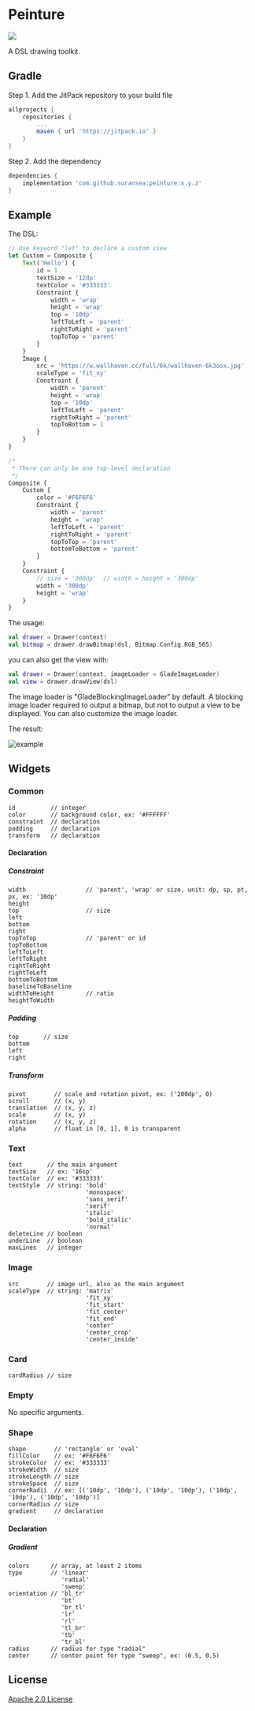 # Peinture

[![](https://jitpack.io/v/suransea/peinture.svg)](https://jitpack.io/#suransea/peinture)

A DSL drawing toolkit.

## Gradle

Step 1. Add the JitPack repository to your build file

```groovy
allprojects {
    repositories {
        ...
        maven { url 'https://jitpack.io' }
    }
}

```
Step 2. Add the dependency

```groovy
dependencies {
    implementation 'com.github.suransea:peinture:x.y.z'
}
```

## Example

The DSL:

```javascript
// Use keyword "let" to declare a custom view 
let Custom = Composite {
    Text('Hello') {
        id = 1
        textSize = '12dp'
        textColor = '#333333'
        Constraint {
            width = 'wrap'
            height = 'wrap'
            top = '10dp'
            leftToLeft = 'parent'
            rightToRight = 'parent'
            topToTop = 'parent'
        }
    }
    Image {
        src = 'https://w.wallhaven.cc/full/6k/wallhaven-6k3oox.jpg'
        scaleType = 'fit_xy'
        Constraint {
            width = 'parent'
            height = 'wrap'
            top = '10dp'
            leftToLeft = 'parent'
            rightToRight = 'parent'
            topToBottom = 1
        }
    }
}

/*
 * There can only be one top-level declaration 
 */
Composite {
    Custom {
        color = '#F6F6F6'
        Constraint {
            width = 'parent'
            height = 'wrap'
            leftToLeft = 'parent'
            rightToRight = 'parent'
            topToTop = 'parent'
            bottomToBottom = 'parent'
        }
    }
    Constraint {
        // size = '300dp'  // width = height = '300dp'
        width = '300dp'
        height = 'wrap'
    }
}
```

The usage:

```kotlin
val drawer = Drawer(context)
val bitmap = drawer.drawBitmap(dsl, Bitmap.Config.RGB_565)
```

you can also get the view with:

```kotlin
val drawer = Drawer(context, imageLoader = GladeImageLoader)
val view = drawer.drawView(dsl)
```

The image loader is "GladeBlockingImageLoader" by default. 
A blocking image loader required to output a bitmap, 
but not to output a view to be displayed. 
You can also customize the image loader.


The result:

![example](https://i.loli.net/2020/08/29/kAa5TbwxcfjuQEJ.png)

## Widgets

### Common
```
id          // integer
color       // background color, ex: '#FFFFFF'
constraint  // declaration
padding     // declaration
transform   // declaration
```

#### Declaration

##### Constraint
```
width                 // 'parent', 'wrap' or size, unit: dp, sp, pt, px, ex: '10dp'
height 
top                   // size
left
bottom
right
topToTop              // 'parent' or id
topToBottom       
leftToLeft        
leftToRight       
rightToRight      
rightToLeft       
bottomToBottom   
baselineToBaseline     
widthToHeight         // ratio
heightToWidth         
```

##### Padding
```
top       // size
bottom    
left      
right     
```

##### Transform 
```
pivot        // scale and rotation pivot, ex: ('200dp', 0)
scroll       // (x, y)
translation  // (x, y, z)
scale        // (x, y)
rotation     // (x, y, z)
alpha        // float in [0, 1], 0 is transparent
```

### Text
```
text       // the main argument
textSize   // ex: '16sp'
textColor  // ex: '#333333'
textStyle  // string: 'bold'
                      'monospace'
                      'sans_serif'
                      'serif'
                      'italic'
                      'bold_italic'
                      'normal'
deleteLine // boolean
underLine  // boolean
maxLines   // integer
```

### Image
```
src        // image url, also as the main argument
scaleType  // string: 'matrix'
                      'fit_xy'
                      'fit_start'
                      'fit_center'
                      'fit_end'
                      'center'
                      'center_crop'
                      'center_inside'
```

### Card
```
cardRadius // size
```

### Empty
No specific arguments.

### Shape
```
shape        // 'rectangle' or 'oval'
fillColor    // ex: '#F6F6F6'
strokeColor  // ex: '#333333'
strokeWidth  // size
strokeLength // size
strokeSpace  // size
cornerRadii  // ex: [('10dp', '10dp'), ('10dp', '10dp'), ('10dp', '10dp'), ('10dp', '10dp')]
cornerRadius // size
gradient     // declaration
```

#### Declaration

##### Gradient
```
colors      // array, at least 2 items
type        // 'linear'
               'radial'
               'sweep'
orientation // 'bl_tr'
               'bt'
               'br_tl'
               'lr'
               'rl'
               'tl_br'
               'tb'
               'tr_bl'
radius      // radius for type "radial"
center      // center point for type "sweep", ex: (0.5, 0.5)
```

## License

[Apache 2.0 License](http://www.apache.org/licenses/LICENSE-2.0)
